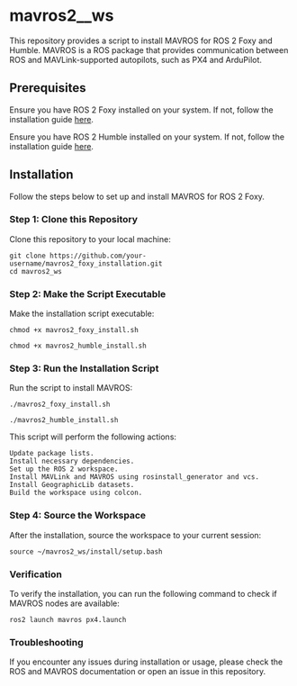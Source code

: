 # mavros2__ws
This repository provides a script to install MAVROS for ROS 2 Foxy and Humble. MAVROS is a ROS package that provides communication between ROS and MAVLink-supported autopilots, such as PX4 and ArduPilot.

## Prerequisites

Ensure you have ROS 2 Foxy installed on your system. If not, follow the installation guide [here](https://docs.ros.org/en/foxy/Installation.html).

Ensure you have ROS 2 Humble installed on your system. If not, follow the installation guide [here](https://docs.ros.org/en/humble/Installation.html).

## Installation

Follow the steps below to set up and install MAVROS for ROS 2 Foxy.

### Step 1: Clone this Repository

Clone this repository to your local machine:

```
git clone https://github.com/your-username/mavros2_foxy_installation.git
cd mavros2_ws
```

### Step 2: Make the Script Executable

Make the installation script executable:
```
chmod +x mavros2_foxy_install.sh
```
```
chmod +x mavros2_humble_install.sh
```
### Step 3: Run the Installation Script

Run the script to install MAVROS:
```
./mavros2_foxy_install.sh
```
```
./mavros2_humble_install.sh
```
This script will perform the following actions:

    Update package lists.
    Install necessary dependencies.
    Set up the ROS 2 workspace.
    Install MAVLink and MAVROS using rosinstall_generator and vcs.
    Install GeographicLib datasets.
    Build the workspace using colcon.

### Step 4: Source the Workspace

After the installation, source the workspace to your current session:
```
source ~/mavros2_ws/install/setup.bash
```
### Verification

To verify the installation, you can run the following command to check if MAVROS nodes are available:
```
ros2 launch mavros px4.launch
```
### Troubleshooting

If you encounter any issues during installation or usage, please check the ROS and MAVROS documentation or open an issue in this repository.
